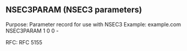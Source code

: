 ## NSEC3PARAM (NSEC3 parameters)

Purpose: Parameter record for use with NSEC3 
Example: example.com NSEC3PARAM 1 0 0 - 

RFC: RFC 5155
